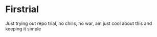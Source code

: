# Firstrial
Just trying out repo trial, no chills, no war, am just cool about this and keeping it simple
